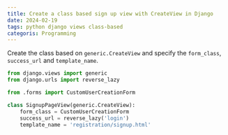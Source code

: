 ```yaml
---
title: Create a class based sign up view with CreateView in Django
date: 2024-02-19
tags: python django views class-based
categoris: Programming
---
```


Create the class based on `generic.CreateView` and specify the `form_class`, `success_url` and `template_name`.

```python
from django.views import generic
from django.urls import reverse_lazy

from .forms import CustomUserCreationForm

class SignupPageView(generic.CreateView):
    form_class = CustomUserCreationForm
    success_url = reverse_lazy('login')
    template_name = 'registration/signup.html'
```